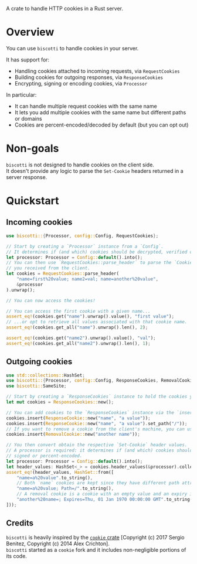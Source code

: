 
<!-- cargo-rdme start -->

A crate to handle HTTP cookies in a Rust server.

# Overview

You can use `biscotti` to handle cookies in your server.  

It has support for:

- Handling cookies attached to incoming requests, via `RequestCookies`
- Building cookies for outgoing responses, via `ResponseCookies`
- Encrypting, signing or encoding cookies, via `Processor`

In particular:

- It can handle multiple request cookies with the same name
- It lets you add multiple cookies with the same name but different paths or domains
- Cookies are percent-encoded/decoded by default (but you can opt out)

# Non-goals

`biscotti` is not designed to handle cookies on the client side.  
It doesn't provide any logic to parse the `Set-Cookie` headers returned in a server response.

# Quickstart

## Incoming cookies

```rust
use biscotti::{Processor, config::Config, RequestCookies};

// Start by creating a `Processor` instance from a `Config`.
// It determines if (and which) cookies should be decrypted, verified or percent-decoded.
let processor: Processor = Config::default().into();
// You can then use `RequestCookies::parse_header` to parse the `Cookie` header
// you received from the client.
let cookies = RequestCookies::parse_header(
    "name=first%20value; name2=val; name=another%20value",
    &processor
).unwrap();

// You can now access the cookies!

// You can access the first cookie with a given name...
assert_eq!(cookies.get("name").unwrap().value(), "first value");
// ...or opt to retrieve all values associated with that cookie name.
assert_eq!(cookies.get_all("name").unwrap().len(), 2);

assert_eq!(cookies.get("name2").unwrap().value(), "val");
assert_eq!(cookies.get_all("name2").unwrap().len(), 1);
```

## Outgoing cookies

```rust
use std::collections::HashSet;
use biscotti::{Processor, config::Config, ResponseCookies, RemovalCookie, ResponseCookie};
use biscotti::SameSite;

// Start by creating a `ResponseCookies` instance to hold the cookies you want to send.
let mut cookies = ResponseCookies::new();

// You can add cookies to the `ResponseCookies` instance via the `insert` method.
cookies.insert(ResponseCookie::new("name", "a value"));
cookies.insert(ResponseCookie::new("name", "a value").set_path("/"));
// If you want to remove a cookie from the client's machine, you can use a `RemovalCookie`.
cookies.insert(RemovalCookie::new("another name"));

// You then convert obtain the respective `Set-Cookie` header values.
// A processor is required: it determines if (and which) cookies should be encrypted,
// signed or percent-encoded.
let processor: Processor = Config::default().into();
let header_values: HashSet<_> = cookies.header_values(&processor).collect();
assert_eq!(header_values, HashSet::from([
    "name=a%20value".to_string(),
    // Both `name` cookies are kept since they have different path attributes.
    "name=a%20value; Path=/".to_string(),
    // A removal cookie is a cookie with an empty value and an expiry in the past.
    "another%20name=; Expires=Thu, 01 Jan 1970 00:00:00 GMT".to_string(),
]));
```

## Credits

`biscotti` is heavily inspired by the [`cookie` crate](https://crates.io/crates/cookie) [Copyright (c) 2017 Sergio Benitez,
Copyright (c) 2014 Alex Crichton].  
`biscotti` started as a `cookie` fork and it includes non-negligible portions of its
code.

[`Config`]: https://docs.rs/biscotti/latest/biscotti/config/struct.Config.html

<!-- cargo-rdme end -->

[`Processor`]: https://docs.rs/biscotti/latest/biscotti/struct.Processor.html
[`RequestCookies`]: https://docs.rs/biscotti/latest/biscotti/struct.RequestCookies.html
[`ResponseCookies`]: https://docs.rs/biscotti/latest/biscotti/struct.ResponseCookies.html
